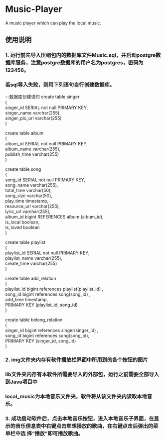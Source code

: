 # Music-Player
A music player which can play the local music.
## 使用说明
### 1. 运行前先导入压缩包内的数据库文件Music.sql，并启动postgre数据库服务，注意postgre数据库的用户名为postgres，密码为123456。
### 若sql导入失败，则用下列语句自行创建数据库。
--数据库创建语句
create table singer  
(  
	singer_id SERIAL  not null  PRIMARY KEY,  
	singer_name varchar(255),  
	singer_pic_url varchar(255)  
)  

create table album  
(  
	album_id SERIAL  not null  PRIMARY KEY,  
	album_name varchar(255),  
	publish_time varchar(255)  
)  

create table song  
(  
	song_id SERIAL  not null  PRIMARY KEY,  
	song_name varchar(255),  
	total_time varchar(50),  
	song_size varchar(50),  
	play_time timestamp,  
	resource_url varchar(255),  
	lyric_url varchar(255),  
	album_id bigint REFERENCES album (album_id),  
	is_local boolean,  
	is_loved boolean  
)  

create table playlist  
(  
	playlist_id SERIAL  not null  PRIMARY KEY,  
	playlist_name varchar(255),  
	create_time varchar(255)  
)  

create table add_relation  
(  
	playlist_id bigint references playlist(playlist_id) ,  
	song_id bigint  references song(song_id) ,  
	add_time timestamp,  
	PRIMARY KEY (playlist_id, song_id)  
)

create table belong_relation  
(  
	singer_id bigint references singer(singer_id) ,  
	song_id bigint references song(song_id),  
	PRIMARY KEY (singer_id, song_id)  
)  
### 2. img文件夹内存有软件播放栏界面中所用到的各个按钮的图片
### lib文件夹内存有本软件所需要导入的外部包，运行之前需要全部导入到Java项目中
### local_music为本地音乐文件夹，软件将从该文件夹内读取本地音乐。
### 3. 成功启动软件后，点击本地音乐按钮，进入本地音乐子界面，在显示的音乐信息表中右键点击您想播放的歌曲，在右键点击后弹出的菜单栏中选	择“播放”即可播放歌曲。
